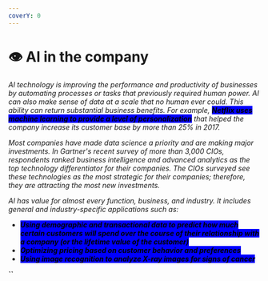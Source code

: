 ```yaml
---
coverY: 0
---
```


# 👁 AI in the company

_AI technology is improving the performance and productivity of businesses by automating processes or tasks that previously required human power. AI can also make sense of data at a scale that no human ever could. This ability can return substantial business benefits. For example, <mark style="background-color:blue;">**Netflix uses machine learning to provide a level of personalization**</mark> that helped the company increase its customer base by more than 25% in 2017._

_Most companies have made data science a priority and are making major investments. In Gartner's recent survey of more than 3,000 CIOs, respondents ranked business intelligence and advanced analytics as the top technology differentiator for their companies. The CIOs surveyed see these technologies as the most strategic for their companies; therefore, they are attracting the most new investments._

_AI has value for almost every function, business, and industry. It includes general and industry-specific applications such as:_

* _<mark style="background-color:blue;">**Using demographic and transactional data to predict how much certain customers will spend over the course of their relationship with a company (or the lifetime value of the customer)**</mark>_
* _<mark style="background-color:blue;">**Optimizing pricing based on customer behavior and preferences**</mark>_
* _<mark style="background-color:blue;">**Using image recognition to analyze X-ray images for signs of cancer**</mark>_

**``**
